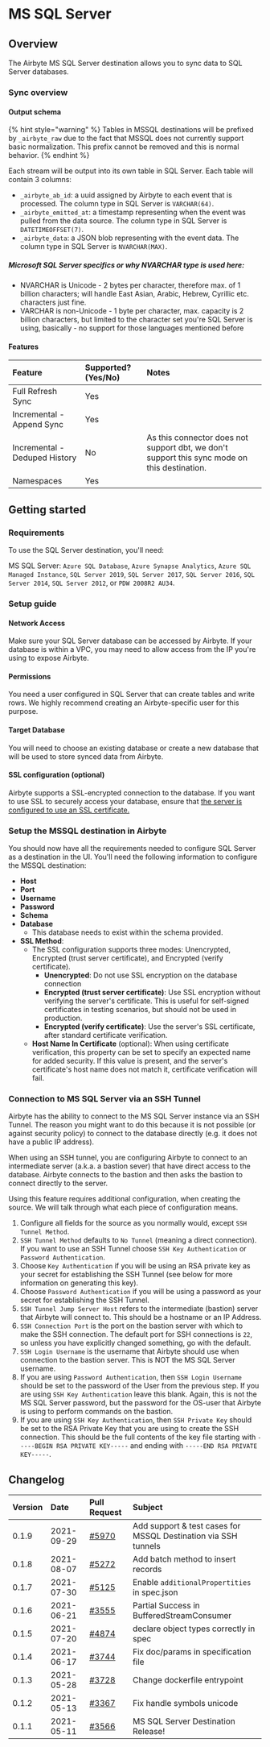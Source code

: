 # MS SQL Server

## Overview

The Airbyte MS SQL Server destination allows you to sync data to SQL Server databases.

### Sync overview

#### Output schema

{% hint style="warning" %}
Tables in MSSQL destinations will be prefixed by `_airbyte_raw` due to the fact that MSSQL does not currently support basic normalization. This prefix cannot be removed and this is normal behavior.
{% endhint %}

Each stream will be output into its own table in SQL Server. Each table will contain 3 columns:

* `_airbyte_ab_id`: a uuid assigned by Airbyte to each event that is processed. The column type in SQL Server is `VARCHAR(64)`.
* `_airbyte_emitted_at`: a timestamp representing when the event was pulled from the data source. The column type in SQL Server is `DATETIMEOFFSET(7)`.
* `_airbyte_data`: a JSON blob representing with the event data. The column type in SQL Server is `NVARCHAR(MAX)`.

#####  Microsoft SQL Server specifics or why NVARCHAR type is used here:
* NVARCHAR is Unicode - 2 bytes per character, therefore max. of 1 billion characters; will handle East Asian, Arabic, Hebrew, Cyrillic etc. characters just fine.
* VARCHAR is non-Unicode - 1 byte per character, max. capacity is 2 billion characters, but limited to the character set you're SQL Server is using, basically - no support for those languages mentioned before

#### Features

| Feature | Supported?\(Yes/No\) | Notes |
| :--- | :--- | :--- |
| Full Refresh Sync | Yes |  |
| Incremental - Append Sync | Yes |  |
| Incremental - Deduped History | No | As this connector does not support dbt, we don't support this sync mode on this destination. |
| Namespaces | Yes |  |

## Getting started

### Requirements

To use the SQL Server destination, you'll need:

MS SQL Server: `Azure SQL Database`, `Azure Synapse Analytics`, `Azure SQL Managed Instance`, `SQL Server 2019`, `SQL Server 2017`, `SQL Server 2016`, `SQL Server 2014`, `SQL Server 2012`, or `PDW 2008R2 AU34`.

### Setup guide

#### Network Access

Make sure your SQL Server database can be accessed by Airbyte. If your database is within a VPC, you may need to allow access from the IP you're using to expose Airbyte.

#### **Permissions**

You need a user configured in SQL Server that can create tables and write rows. We highly recommend creating an Airbyte-specific user for this purpose.

#### Target Database

You will need to choose an existing database or create a new database that will be used to store synced data from Airbyte.

#### SSL configuration (optional)

Airbyte supports a SSL-encrypted connection to the database.  If you want to use SSL to securely access your database, ensure that [the server is configured to use an SSL certificate.](https://support.microsoft.com/en-us/topic/how-to-enable-ssl-encryption-for-an-instance-of-sql-server-by-using-microsoft-management-console-1c7ae22f-8518-2b3e-93eb-d735af9e344c)

### Setup the MSSQL destination in Airbyte

You should now have all the requirements needed to configure SQL Server as a destination in the UI. You'll need the following information to configure the MSSQL destination:

* **Host**
* **Port**
* **Username**
* **Password**
* **Schema**
* **Database**
    * This database needs to exist within the schema provided.
* **SSL Method**:
  * The SSL configuration supports three modes: Unencrypted, Encrypted (trust server certificate), and Encrypted (verify certificate).
    * **Unencrypted**: Do not use SSL encryption on the database connection
    * **Encrypted (trust server certificate)**: Use SSL encryption without verifying the server's certificate.  This is useful for self-signed certificates in testing scenarios, but should not be used in production.
    * **Encrypted (verify certificate)**: Use the server's SSL certificate, after standard certificate verification.
  * **Host Name In Certificate** (optional): When using certificate verification, this property can be set to specify an expected name for added security.  If this value is present, and the server's certificate's host name does not match it, certificate verification will fail.
  
### Connection to MS SQL Server via an SSH Tunnel

Airbyte has the ability to connect to the MS SQL Server instance via an SSH Tunnel. The reason you might want to do this because it is not possible 
(or against security policy) to connect to the database directly (e.g. it does not have a public IP address).

When using an SSH tunnel, you are configuring Airbyte to connect to an intermediate server (a.k.a. a bastion sever) that have direct access to the database. 
Airbyte connects to the bastion and then asks the bastion to connect directly to the server.

Using this feature requires additional configuration, when creating the source. We will talk through what each piece of configuration means.
1. Configure all fields for the source as you normally would, except `SSH Tunnel Method`.
2. `SSH Tunnel Method` defaults to `No Tunnel` (meaning a direct connection). If you want to use an SSH Tunnel choose `SSH Key Authentication` or `Password Authentication`.
3. Choose `Key Authentication` if you will be using an RSA private key as your secret for establishing the SSH Tunnel (see below for more information on generating this key).
4. Choose `Password Authentication` if you will be using a password as your secret for establishing the SSH Tunnel.
5. `SSH Tunnel Jump Server Host` refers to the intermediate (bastion) server that Airbyte will connect to. This should be a hostname or an IP Address.
6. `SSH Connection Port` is the port on the bastion server with which to make the SSH connection. The default port for SSH connections is `22`, 
so unless you have explicitly changed something, go with the default.
7. `SSH Login Username` is the username that Airbyte should use when connection to the bastion server. This is NOT the MS SQL Server username.
8. If you are using `Password Authentication`, then `SSH Login Username` should be set to the password of the User from the previous step. 
If you are using `SSH Key Authentication` leave this blank. Again, this is not the MS SQL Server password, but the password for the OS-user that 
Airbyte is using to perform commands on the bastion.
9. If you are using `SSH Key Authentication`, then `SSH Private Key` should be set to the RSA Private Key that you are using to create the SSH connection.
This should be the full contents of the key file starting with `-----BEGIN RSA PRIVATE KEY-----` and ending with `-----END RSA PRIVATE KEY-----`.

## Changelog

| Version | Date       | Pull Request | Subject |
| :------ | :--------  | :-----       | :------ |
| 0.1.9   | 2021-09-29 | [#5970](https://github.com/airbytehq/airbyte/pull/5970) | Add support & test cases for MSSQL Destination via SSH tunnels  |
| 0.1.8   | 2021-08-07 | [#5272](https://github.com/airbytehq/airbyte/pull/5272) | Add batch method to insert records  |
| 0.1.7   | 2021-07-30 | [#5125](https://github.com/airbytehq/airbyte/pull/5125) | Enable `additionalPropertities` in spec.json |
| 0.1.6   | 2021-06-21 | [#3555](https://github.com/airbytehq/airbyte/pull/3555) | Partial Success in BufferedStreamConsumer |
| 0.1.5   | 2021-07-20 | [#4874](https://github.com/airbytehq/airbyte/pull/4874) | declare object types correctly in spec |
| 0.1.4   | 2021-06-17 | [#3744](https://github.com/airbytehq/airbyte/pull/3744) | Fix doc/params in specification file |
| 0.1.3   | 2021-05-28 | [#3728](https://github.com/airbytehq/airbyte/pull/3973) | Change dockerfile entrypoint |
| 0.1.2   | 2021-05-13 | [#3367](https://github.com/airbytehq/airbyte/pull/3671) | Fix handle symbols unicode |
| 0.1.1   | 2021-05-11 | [#3566](https://github.com/airbytehq/airbyte/pull/3195) | MS SQL Server Destination Release! |
